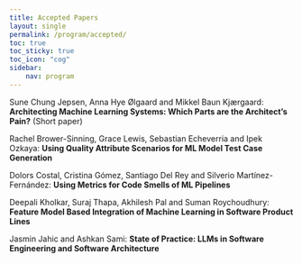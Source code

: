 ```yaml
---
title: Accepted Papers
layout: single
permalink: /program/accepted/
toc: true
toc_sticky: true
toc_icon: "cog"
sidebar:
    nav: program
---
```

Sune Chung Jepsen, Anna Hye Ølgaard and Mikkel Baun Kjærgaard: **Architecting Machine Learning Systems: Which Parts are the Architect’s Pain?** (Short paper)
 
Rachel Brower-Sinning, Grace Lewis, Sebastian Echeverria and Ipek Ozkaya: **Using Quality Attribute Scenarios for ML Model Test Case Generation**
 
Dolors Costal, Cristina Gómez, Santiago Del Rey and Silverio Martínez-Fernández: **Using Metrics for Code Smells of ML Pipelines**
 
Deepali Kholkar, Suraj Thapa, Akhilesh Pal and Suman Roychoudhury: **Feature Model Based Integration of Machine Learning in Software Product Lines**
 
Jasmin Jahic and Ashkan Sami: **State of Practice: LLMs in Software Engineering and Software Architecture**
